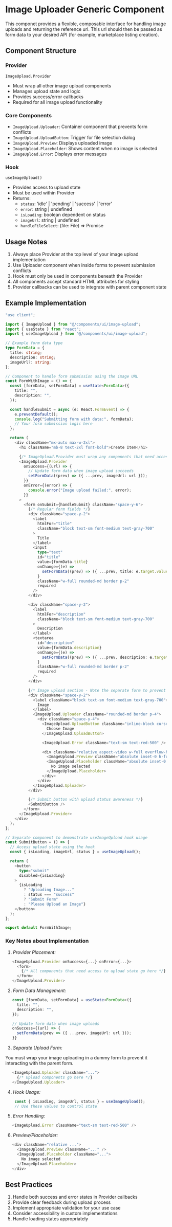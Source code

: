 # Image Uploader Generic Component

This componet provides a flexible, composable interface for handling image uploads and returning the reference url. This url should then be passed as form data to your desired API (for example, marketplace listing creation).

## Component Structure

### Provider
`ImageUpload.Provider`
- Must wrap all other image upload components
- Manages upload state and logic
- Provides success/error callbacks
- Required for all image upload functionality

### Core Components
- `ImageUpload.Uploader`: Container component that prevents form conflicts
- `ImageUpload.UploadButton`: Trigger for file selection dialog
- `ImageUpload.Preview`: Displays uploaded image
- `ImageUpload.Placeholder`: Shows content when no image is selected
- `ImageUpload.Error`: Displays error messages

### Hook
`useImageUpload()`
- Provides access to upload state
- Must be used within Provider
- Returns:
  - `status`: 'idle' | 'pending' | 'success' | 'error'
  - `error`: string | undefined
  - `isLoading`: boolean dependent on status
  - `imageUrl`: string | undefined
  - `handleFileSelect`: (file: File) => Promise<void>

## Usage Notes
1. Always place Provider at the top level of your image upload implementation
2. Use Uploader component when inside forms to prevent submission conflicts
3. Hook must only be used in components beneath the Provider
4. All components accept standard HTML attributes for styling
5. Provider callbacks can be used to integrate with parent component state

## Example Implementation

```typescript
"use client";

import { ImageUpload } from "@/components/ui/image-upload";
import { useState } from "react";
import { useImageUpload } from "@/components/ui/image-upload";

// Example form data type
type FormData = {
  title: string;
  description: string;
  imageUrl?: string;
};

// Component to handle form submission using the image URL
const FormWithImage = () => {
  const [formData, setFormData] = useState<FormData>({
    title: "",
    description: "",
  });

  const handleSubmit = async (e: React.FormEvent) => {
    e.preventDefault();
    console.log("Submitting form with data:", formData);
    // Your form submission logic here
  };

  return (
    <div className="mx-auto max-w-2xl">
      <h1 className="mb-8 text-2xl font-bold">Create Item</h1>

      {/* ImageUpload.Provider must wrap any components that need access to upload state */}
      <ImageUpload.Provider
        onSuccess={(url) => {
          // Update form data when image upload succeeds
          setFormData((prev) => ({ ...prev, imageUrl: url }));
        }}
        onError={(error) => {
          console.error("Image upload failed:", error);
        }}
      >
        <form onSubmit={handleSubmit} className="space-y-6">
          {/* Regular form fields */}
          <div className="space-y-2">
            <label
              htmlFor="title"
              className="block text-sm font-medium text-gray-700"
            >
              Title
            </label>
            <input
              type="text"
              id="title"
              value={formData.title}
              onChange={(e) =>
                setFormData((prev) => ({ ...prev, title: e.target.value }))
              }
              className="w-full rounded-md border p-2"
              required
            />
          </div>

          <div className="space-y-2">
            <label
              htmlFor="description"
              className="block text-sm font-medium text-gray-700"
            >
              Description
            </label>
            <textarea
              id="description"
              value={formData.description}
              onChange={(e) =>
                setFormData((prev) => ({ ...prev, description: e.target.value }))
              }
              className="w-full rounded-md border p-2"
              required
            />
          </div>

          {/* Image upload section - Note the separate form to prevent conflicts */}
          <div className="space-y-2">
            <label className="block text-sm font-medium text-gray-700">
              Image
            </label>
            <ImageUpload.Uploader className="rounded-md border p-4">
              <div className="space-y-4">
                <ImageUpload.UploadButton className="inline-block cursor-pointer rounded-md bg-blue-500 px-4 py-2 text-white hover:bg-blue-600">
                  Choose Image
                </ImageUpload.UploadButton>

                <ImageUpload.Error className="text-sm text-red-500" />

                <div className="relative aspect-video w-full overflow-hidden rounded-md border">
                  <ImageUpload.Preview className="absolute inset-0 h-full w-full object-contain" />
                  <ImageUpload.Placeholder className="absolute inset-0 flex items-center justify-center bg-gray-50 text-gray-500">
                    No image selected
                  </ImageUpload.Placeholder>
                </div>
              </div>
            </ImageUpload.Uploader>
          </div>

          {/* Submit button with upload status awareness */}
          <SubmitButton />
        </form>
      </ImageUpload.Provider>
    </div>
  );
};

// Separate component to demonstrate useImageUpload hook usage
const SubmitButton = () => {
  // Access upload state using the hook
  const { isLoading, imageUrl, status } = useImageUpload();

  return (
    <button
      type="submit"
      disabled={isLoading}
    >
      {isLoading
        ? "Uploading Image..."
        : status === "success"
        ? "Submit Form"
        : "Please Upload an Image"}
    </button>
  );
};

export default FormWithImage;
```

### Key Notes about Implementation

1. *Provider Placement:*
```typescript
   <ImageUpload.Provider onSuccess={...} onError={...}>
     <form>
       {/* All components that need access to upload state go here */}
     </form>
   </ImageUpload.Provider>
```

2. *Form Data Management:*
```typescript
   const [formData, setFormData] = useState<FormData>({
     title: "",
     description: "",
   });

   // Update form data when image uploads
   onSuccess={(url) => {
     setFormData(prev => ({ ...prev, imageUrl: url }));
   }}
```

3. *Separate Upload Form:*

You must wrap your image uploading in a dummy form to prevent it interacting with the parent form.

```typescript
   <ImageUpload.Uploader className="...">
     {/* Upload components go here */}
   </ImageUpload.Uploader>
```

4. *Hook Usage:*
```typescript
    const { isLoading, imageUrl, status } = useImageUpload();
    // Use these values to control state
```

5. *Error Handling:*
```typescript
   <ImageUpload.Error className="text-sm text-red-500" />
```

6. *Preview/Placeholder:*
```typescript
   <div className="relative ...">
     <ImageUpload.Preview className="..." />
     <ImageUpload.Placeholder className="...">
       No image selected
     </ImageUpload.Placeholder>
   </div>
```

## Best Practices
1. Handle both success and error states in Provider callbacks
2. Provide clear feedback during upload process
3. Implement appropriate validation for your use case
4. Consider accessibility in custom implementations
5. Handle loading states appropriately